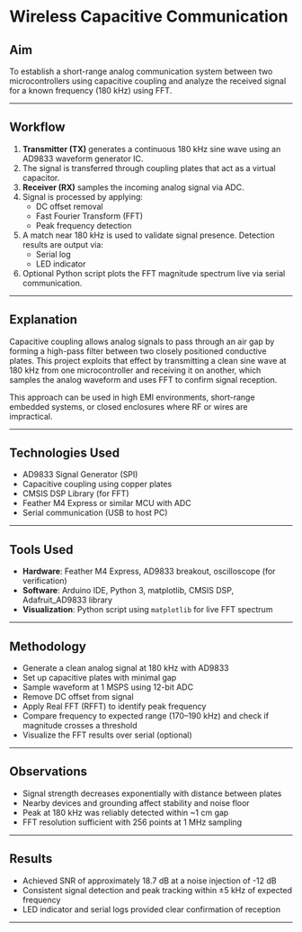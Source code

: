 # Wireless Capacitive Communication

## Aim
To establish a short-range analog communication system between two microcontrollers using capacitive coupling and analyze the received signal for a known frequency (180 kHz) using FFT.

---

## Workflow
1. **Transmitter (TX)** generates a continuous 180 kHz sine wave using an AD9833 waveform generator IC.
2. The signal is transferred through coupling plates that act as a virtual capacitor.
3. **Receiver (RX)** samples the incoming analog signal via ADC.
4. Signal is processed by applying:
   - DC offset removal
   - Fast Fourier Transform (FFT)
   - Peak frequency detection
5. A match near 180 kHz is used to validate signal presence. Detection results are output via:
   - Serial log
   - LED indicator
6. Optional Python script plots the FFT magnitude spectrum live via serial communication.

---

## Explanation
Capacitive coupling allows analog signals to pass through an air gap by forming a high-pass filter between two closely positioned conductive plates. This project exploits that effect by transmitting a clean sine wave at 180 kHz from one microcontroller and receiving it on another, which samples the analog waveform and uses FFT to confirm signal reception.

This approach can be used in high EMI environments, short-range embedded systems, or closed enclosures where RF or wires are impractical.

---

## Technologies Used
- AD9833 Signal Generator (SPI)
- Capacitive coupling using copper plates
- CMSIS DSP Library (for FFT)
- Feather M4 Express or similar MCU with ADC
- Serial communication (USB to host PC)

---

## Tools Used
- **Hardware**: Feather M4 Express, AD9833 breakout, oscilloscope (for verification)
- **Software**: Arduino IDE, Python 3, matplotlib, CMSIS DSP, Adafruit_AD9833 library
- **Visualization**: Python script using `matplotlib` for live FFT spectrum

---

## Methodology
- Generate a clean analog signal at 180 kHz with AD9833
- Set up capacitive plates with minimal gap
- Sample waveform at 1 MSPS using 12-bit ADC
- Remove DC offset from signal
- Apply Real FFT (RFFT) to identify peak frequency
- Compare frequency to expected range (170–190 kHz) and check if magnitude crosses a threshold
- Visualize the FFT results over serial (optional)

---

## Observations
- Signal strength decreases exponentially with distance between plates
- Nearby devices and grounding affect stability and noise floor
- Peak at 180 kHz was reliably detected within ~1 cm gap
- FFT resolution sufficient with 256 points at 1 MHz sampling

---

## Results
- Achieved SNR of approximately 18.7 dB at a noise injection of -12 dB
- Consistent signal detection and peak tracking within ±5 kHz of expected frequency
- LED indicator and serial logs provided clear confirmation of reception

---


